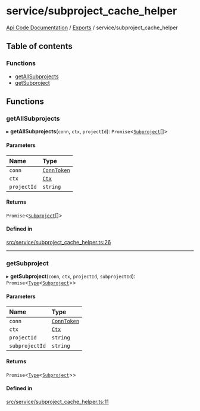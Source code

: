 # service/subproject\_cache\_helper
 
[Api Code Documentation](../README.md) / [Exports](../modules.md) / service/subproject\_cache\_helper

## Table of contents

### Functions

- [getAllSubprojects](service_subproject_cache_helper.md#getallsubprojects)
- [getSubproject](service_subproject_cache_helper.md#getsubproject)

## Functions

### getAllSubprojects

▸ **getAllSubprojects**(`conn`, `ctx`, `projectId`): `Promise`\<[`Subproject`](../interfaces/service_domain_workflow_subproject.Subproject.md)[]\>

#### Parameters

| Name | Type |
| :------ | :------ |
| `conn` | [`ConnToken`](service_conn.md#conntoken) |
| `ctx` | [`Ctx`](../interfaces/lib_ctx.Ctx.md) |
| `projectId` | `string` |

#### Returns

`Promise`\<[`Subproject`](../interfaces/service_domain_workflow_subproject.Subproject.md)[]\>

#### Defined in

[src/service/subproject_cache_helper.ts:26](https://github.com/openkfw/TruBudget/blob/40b449a/api/src/service/subproject_cache_helper.ts#L26)

___

### getSubproject

▸ **getSubproject**(`conn`, `ctx`, `projectId`, `subprojectId`): `Promise`\<[`Type`](result.md#type)\<[`Subproject`](../interfaces/service_domain_workflow_subproject.Subproject.md)\>\>

#### Parameters

| Name | Type |
| :------ | :------ |
| `conn` | [`ConnToken`](service_conn.md#conntoken) |
| `ctx` | [`Ctx`](../interfaces/lib_ctx.Ctx.md) |
| `projectId` | `string` |
| `subprojectId` | `string` |

#### Returns

`Promise`\<[`Type`](result.md#type)\<[`Subproject`](../interfaces/service_domain_workflow_subproject.Subproject.md)\>\>

#### Defined in

[src/service/subproject_cache_helper.ts:11](https://github.com/openkfw/TruBudget/blob/40b449a/api/src/service/subproject_cache_helper.ts#L11)
